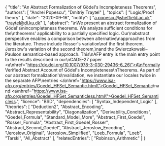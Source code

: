 {
    "title": "An Abstract Formalization of G&ouml;del's Incompleteness Theorems",
    "authors": [
        "Andrei Popescu",
        "Dmitriy Traytel"
    ],
    "topics": [
        "Logic/Proof theory"
    ],
    "date": "2020-09-16",
    "notify": [
        "a.popescu@sheffield.ac.uk",
        "traytel@di.ku.dk"
    ],
    "abstract": "\nWe present an abstract formalization of G&ouml;del's\nincompleteness theorems. We analyze sufficient conditions for the\ntheorems' applicability to a partially specified logic. Our\nabstract perspective enables a comparison between alternative\napproaches from the literature. These include Rosser's variation\nof the first theorem, Jeroslow's variation of the second theorem,\nand the Swierczkowski&ndash;Paulson semantics-based approach. This\nAFP entry is the main entry point to the results described in our\nCADE-27 paper <a\nhref=\"https://dx.doi.org/10.1007/978-3-030-29436-6_26\">A\nFormally Verified Abstract Account of Gödel's Incompleteness\nTheorems</a>.  As part of our abstract formalization's\nvalidation, we instantiate our locales twice in the separate AFP\nentries <a\nhref=\"https://www.isa-afp.org/entries/Goedel_HFSet_Semantic.html\">Goedel_HFSet_Semantic</a>\nand <a\nhref=\"https://www.isa-afp.org/entries/Goedel_HFSet_Semanticless.html\">Goedel_HFSet_Semanticless</a>.",
    "licence": "BSD",
    "dependencies": [
        "Syntax_Independent_Logic"
    ],
    "theories": [
        "Deduction2",
        "Abstract_Encoding",
        "Abstract_Representability",
        "Diagonalization",
        "Derivability_Conditions",
        "Goedel_Formula",
        "Standard_Model_More",
        "Abstract_First_Goedel",
        "Rosser_Formula",
        "Abstract_First_Goedel_Rosser",
        "Abstract_Second_Goedel",
        "Abstract_Jeroslow_Encoding",
        "Jeroslow_Original",
        "Jeroslow_Simplified",
        "Loeb_Formula",
        "Loeb",
        "Tarski",
        "All_Abstract"
    ],
    "relatedEntries": [
        "Robinson_Arithmetic"
    ]
}